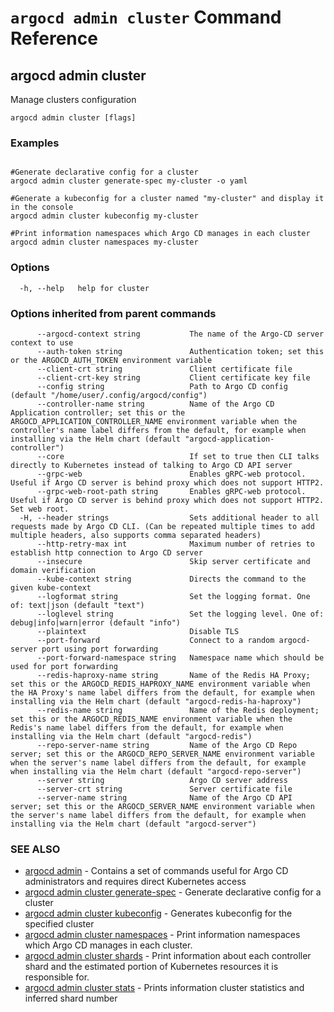 # `argocd admin cluster` Command Reference

## argocd admin cluster

Manage clusters configuration

```
argocd admin cluster [flags]
```

### Examples

```

#Generate declarative config for a cluster
argocd admin cluster generate-spec my-cluster -o yaml

#Generate a kubeconfig for a cluster named "my-cluster" and display it in the console
argocd admin cluster kubeconfig my-cluster

#Print information namespaces which Argo CD manages in each cluster
argocd admin cluster namespaces my-cluster 
```

### Options

```
  -h, --help   help for cluster
```

### Options inherited from parent commands

```
      --argocd-context string           The name of the Argo-CD server context to use
      --auth-token string               Authentication token; set this or the ARGOCD_AUTH_TOKEN environment variable
      --client-crt string               Client certificate file
      --client-crt-key string           Client certificate key file
      --config string                   Path to Argo CD config (default "/home/user/.config/argocd/config")
      --controller-name string          Name of the Argo CD Application controller; set this or the ARGOCD_APPLICATION_CONTROLLER_NAME environment variable when the controller's name label differs from the default, for example when installing via the Helm chart (default "argocd-application-controller")
      --core                            If set to true then CLI talks directly to Kubernetes instead of talking to Argo CD API server
      --grpc-web                        Enables gRPC-web protocol. Useful if Argo CD server is behind proxy which does not support HTTP2.
      --grpc-web-root-path string       Enables gRPC-web protocol. Useful if Argo CD server is behind proxy which does not support HTTP2. Set web root.
  -H, --header strings                  Sets additional header to all requests made by Argo CD CLI. (Can be repeated multiple times to add multiple headers, also supports comma separated headers)
      --http-retry-max int              Maximum number of retries to establish http connection to Argo CD server
      --insecure                        Skip server certificate and domain verification
      --kube-context string             Directs the command to the given kube-context
      --logformat string                Set the logging format. One of: text|json (default "text")
      --loglevel string                 Set the logging level. One of: debug|info|warn|error (default "info")
      --plaintext                       Disable TLS
      --port-forward                    Connect to a random argocd-server port using port forwarding
      --port-forward-namespace string   Namespace name which should be used for port forwarding
      --redis-haproxy-name string       Name of the Redis HA Proxy; set this or the ARGOCD_REDIS_HAPROXY_NAME environment variable when the HA Proxy's name label differs from the default, for example when installing via the Helm chart (default "argocd-redis-ha-haproxy")
      --redis-name string               Name of the Redis deployment; set this or the ARGOCD_REDIS_NAME environment variable when the Redis's name label differs from the default, for example when installing via the Helm chart (default "argocd-redis")
      --repo-server-name string         Name of the Argo CD Repo server; set this or the ARGOCD_REPO_SERVER_NAME environment variable when the server's name label differs from the default, for example when installing via the Helm chart (default "argocd-repo-server")
      --server string                   Argo CD server address
      --server-crt string               Server certificate file
      --server-name string              Name of the Argo CD API server; set this or the ARGOCD_SERVER_NAME environment variable when the server's name label differs from the default, for example when installing via the Helm chart (default "argocd-server")
```

### SEE ALSO

* [argocd admin](argocd_admin.md)	 - Contains a set of commands useful for Argo CD administrators and requires direct Kubernetes access
* [argocd admin cluster generate-spec](argocd_admin_cluster_generate-spec.md)	 - Generate declarative config for a cluster
* [argocd admin cluster kubeconfig](argocd_admin_cluster_kubeconfig.md)	 - Generates kubeconfig for the specified cluster
* [argocd admin cluster namespaces](argocd_admin_cluster_namespaces.md)	 - Print information namespaces which Argo CD manages in each cluster.
* [argocd admin cluster shards](argocd_admin_cluster_shards.md)	 - Print information about each controller shard and the estimated portion of Kubernetes resources it is responsible for.
* [argocd admin cluster stats](argocd_admin_cluster_stats.md)	 - Prints information cluster statistics and inferred shard number

